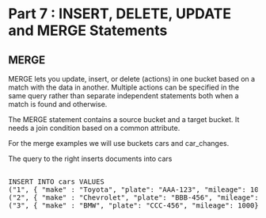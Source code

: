 # Part 7 : INSERT, DELETE, UPDATE and MERGE Statements

## MERGE

MERGE lets you update, insert, or delete (actions) in one bucket based on a match 
with the data in another. Multiple actions can be specified in the same query rather 
than separate independent statements both when a match is found and otherwise.

The MERGE statement contains a source bucket and a target bucket. It needs a join 
condition based on a common attribute.

For the merge examples we will use buckets cars and car_changes.

The query to the right inserts documents into cars


<pre id="example">

INSERT INTO cars VALUES 
("1", { "make" : "Toyota", "plate": "AAA-123", "mileage": 1000}), 
("2", { "make" : "Chevrolet", "plate": "BBB-456", "mileage": 1000}), 
("3", { "make" : "BMW", "plate": "CCC-456", "mileage": 1000})


</pre>
